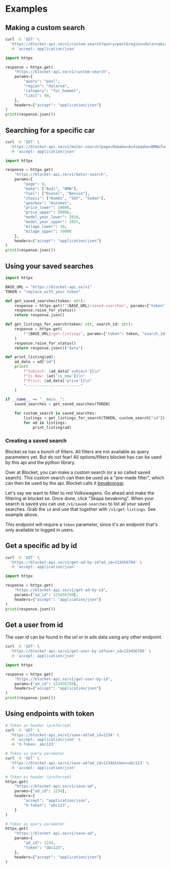 # Examples

## Making a custom search

```bash
curl -X 'GET' \
  'https://blocket-api.se/v1/custom-search?query=pool&region=dalarna&category=for_hemmet&limit=99' \
  -H 'accept: application/json'
```

```python
import httpx

response = httpx.get(
    "https://blocket-api.se/v1/custom-search",
    params={
        "query": "pool",
        "region": "dalarna",
        "category": "for_hemmet",
        "limit": 99,
    },
    headers={"accept": "application/json"}
)
print(response.json())

```

## Searching for a specific car

```bash
curl -X 'GET' \
  'https://blocket-api.se/v1/motor-search?page=0&make=Audi&make=BMW&fuel=Diesel&fuel=Bensin&chassi=Kombi&chassi=SUV&chassi=Sedan&gearbox=Automat&price_lower=10000&price_upper=50000&model_year_lower=2010&model_year_upper=2025&milage_lower=10&milage_upper=70000' \
  -H 'accept: application/json'
```

```python
import httpx

response = httpx.get(
    "https://blocket-api.se/v1/motor-search",
    params={
        "page": 0,
        "make": ["Audi", "BMW"],
        "fuel": ["Diesel", "Bensin"],
        "chassi": ["Kombi", "SUV", "Sedan"],
        "gearbox": "Automat",
        "price_lower": 10000,
        "price_upper": 50000,
        "model_year_lower": 2010,
        "model_year_upper": 2025,
        "milage_lower": 10,
        "milage_upper": 70000
    },
    headers={"accept": "application/json"}
)
print(response.json())

```

## Using your saved searches
```python
import httpx

BASE_URL = "https://blocket-api.se/v1"
TOKEN = "replace_with_your_token"

def get_saved_searches(token: str):
    response = httpx.get(f"{BASE_URL}/saved-searches", params={"token": token})
    response.raise_for_status()
    return response.json()

def get_listings_for_search(token: str, search_id: str):
    response = httpx.get(
        f"{BASE_URL}/get-listings", params={"token": token, "search_id": search_id}
    )
    response.raise_for_status()
    return response.json()["data"]

def print_listing(ad):
    ad_data = ad["ad"]
    print(
        f"Subject: {ad_data['subject']}\n"
        f"Is New: {ad['is_new']}\n"
        f"Price: {ad_data['price']}\n"
        "------------------------"
    )

if __name__ == "__main__":
    saved_searches = get_saved_searches(TOKEN)

    for custom_search in saved_searches:
        listings = get_listings_for_search(TOKEN, custom_search["id"])
        for ad in listings:
            print_listing(ad)

```

### Creating a saved search

Blocket.se has a bunch of filters. All filters are not available as query parameters yet. But do not fear! All options/filters blocket has can be used by this api and the python library. 

Over at Blocket, you can make a custom search (or a so called saved search). This custom search can then be used as a "pre-made filter", which can then be used by the api. Blocket calls it [bevakningar](https://blocket.zendesk.com/hc/sv/articles/22875498207506-Bevakningar). 

Let's say we want to filter to red Volkswagens. Go ahead and make the filtering at blocket.se. Once done, click "Skapa bevakning". When your search is saved you can use `/v1/saved-searches` to list all your saved searches. Grab the `id` and use that together with `/v1/get-listings`. See example above.

This endpoint will require a `token` parameter, since it's an endpoint that's only available to logged in users.

## Get a specific ad by id

```bash
curl -X 'GET' \
  'https://blocket-api.se/v1/get-ad-by-id?ad_id=123456789' \
  -H 'accept: application/json'
```

```python
import httpx

response = httpx.get(
    "https://blocket-api.se/v1/get-ad-by-id",
    params={"ad_id": 123456789},
    headers={"accept": "application/json"}
)
print(response.json())
```

## Get a user from id

The user id can be found in the url or in ads data using any other endpoint. 

```bash
curl -X 'GET' \
  'https://blocket-api.se/v1/get-user-by-id?user_id=123456789' \
  -H 'accept: application/json'
```

```python
import httpx

response = httpx.get(
    "https://blocket-api.se/v1/get-user-by-id",
    params={"ad_id": 123456789},
    headers={"accept": "application/json"}
)
print(response.json())
```

## Using endpoints with token

```sh
# Token as header (preferred)
curl -X 'GET' \
  'https://blocket-api.se/v1/save-ad?ad_id=1234' \
  -H 'accept: application/json' \
  -H 'X-Token: abc123'

# Token as query parameter
curl -X 'GET' \
  'https://blocket-api.se/v1/save-ad?ad_id=1234&token=abc123' \
  -H 'accept: application/json'
```

```python
# Token as header (preferred)
httpx.get(
    "https://blocket-api.se/v1/save-ad",
    params={"ad_id": 1234},
    headers={
        "accept": "application/json",
        "X-Token": "abc123",
    }
)

# Token as query parameter
httpx.get(
    "https://blocket-api.se/v1/save-ad",
    params={
        "ad_id": 1234,
        "token": "abc123",
    },
    headers={"accept": "application/json"}
)
```